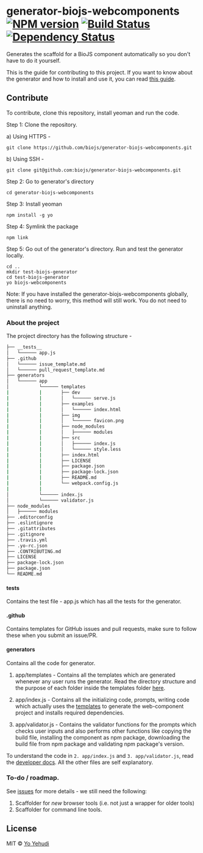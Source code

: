 # generator-biojs-webcomponents [![NPM version][npm-image]][npm-url] [![Build Status][travis-image]][travis-url] [![Dependency Status][daviddm-image]][daviddm-url]
Generates the scaffold for a BioJS component automatically so you don't have to do it yourself. 

This is the guide for contributing to this project. If you want to know about the generator and how to install and use it, you can read [this guide](README.md).

## Contribute

To contribute, clone this repository, install yeoman and run the code.

Step 1: Clone the repository.

a) Using HTTPS -

```
git clone https://github.com/biojs/generator-biojs-webcomponents.git
```

b) Using SSH -

```
git clone git@github.com:biojs/generator-biojs-webcomponents.git
```

Step 2: Go to generator's directory

```
cd generator-biojs-webcomponents
```

Step 3: Install yeoman

```
npm install -g yo
```

Step 4: Symlink the package

```
npm link
```

Step 5: Go out of the generator's directory. Run and test the generator locally.

```
cd ..
mkdir test-biojs-generator
cd test-biojs-generator
yo biojs-webcomponents
```

Note: If you have installed the generator-biojs-webcomponents globally, there is no need to worry, this method will still work. You do not need to uninstall anything.

### About the project

The project directory has the following structure -

```bash
├── __tests__
│   └────── app.js
├── .github
│   └────── issue_template.md
│   └────── pull_request_template.md
├── generators
│   └────── app
│           └────── templates
|           |       ├── dev
|           |       │   └────── serve.js
|           |       ├── examples
|           |       │   └────── index.html
|           |       ├── img
|           |       │   └────── favicon.png
|           |       ├── node_modules
|           |       │   ├────── modules
|           |       ├── src
|           |       │   ├────── index.js
|           |       │   └────── style.less
|           |       ├── index.html
|           |       ├── LICENSE
|           |       ├── package.json
|           |       ├── package-lock.json
|           |       ├── README.md
|           |       └── webpack.config.js
|           |
│           └────── index.js
│           └────── validator.js
├── node_modules
│   ├────── modules
├── .editorconfig
├── .eslintignore
├── .gitattributes
├── .gitignore
├── .travis.yml
├── .yo-rc.json
├── .CONTRIBUTING.md
├── LICENSE
├── package-lock.json
├── package.json
└── README.md
```

#### __tests__
Contains the test file - app.js which has all the tests for the generator.

#### .github
Contains templates for GitHub issues and pull requests, make sure to follow these when you submit an issue/PR.

#### generators
Contains all the code for generator.

1. app/templates - Contains all the templates which are generated whenever any user runs the generator. Read the directory structure and the purpose of each folder inside the templates folder [here](README.md##ii-description-of-your-projects-folder-structure).

2. app/index.js - Contains all the initializing code, prompts, writing code which actually uses the [templates](generators/app/templates) to generate the web-component project and installs required dependencies. 

3. app/validator.js - Contains the validator functions for the prompts which checks user inputs and also performs other functions like copying the build file, installing the component as npm package, downloading the build file from npm package and validating npm package's version.

To understand the code in `2. app/index.js` and `3. app/validator.js`, read the [developer docs](DEV_DOCS.md).
All the other files are self explanatory.

### To-do / roadmap. 

See [issues](issues) for more details - we still need the following: 

1. Scaffolder for _new_ browser tools (i.e. not just a wrapper for older tools)
2. Scaffolder for command line tools. 

## License

MIT © [Yo Yehudi](http://www.yo-yehudi.com)

[npm-image]: https://badge.fury.io/js/%40biojs%2Fgenerator-biojs-webcomponents.svg
[npm-url]: https://npmjs.org/package/%40biojs%2Fgenerator-biojs-webcomponents
[travis-image]: https://travis-ci.org/biojs/generator-biojs-webcomponents.svg?branch=master
[travis-url]: https://travis-ci.org/biojs/generator-biojs-webcomponents
[daviddm-image]: https://david-dm.org/biojs/generator-biojs-webcomponents.svg?theme=shields.io
[daviddm-url]: https://david-dm.org/biojs/generator-biojs-webcomponents
